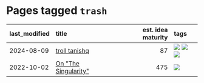 # Pages tagged `trash`

|last_modified|title|est. idea maturity|tags
|:---|:---|---:|:---|
|2024-08-09|[troll tanishq](../troll_tanishq.md)|87|[![](https://img.shields.io/badge/tag-completed-d548d8)](../tags/completed.md) [![](https://img.shields.io/badge/tag-eleuther-a7221f)](../tags/eleuther.md) [![](https://img.shields.io/badge/tag-trash-cd61a2)](../tags/trash.md)|
|2022-10-02|[On "The Singularity"](../alternative-perspective-on-the-singularity.md)|475|[![](https://img.shields.io/badge/tag-trash-cd61a2)](../tags/trash.md)|
